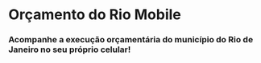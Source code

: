 # Orçamento do Rio Mobile

### Acompanhe a execução orçamentária do município do Rio de Janeiro no seu próprio celular!
